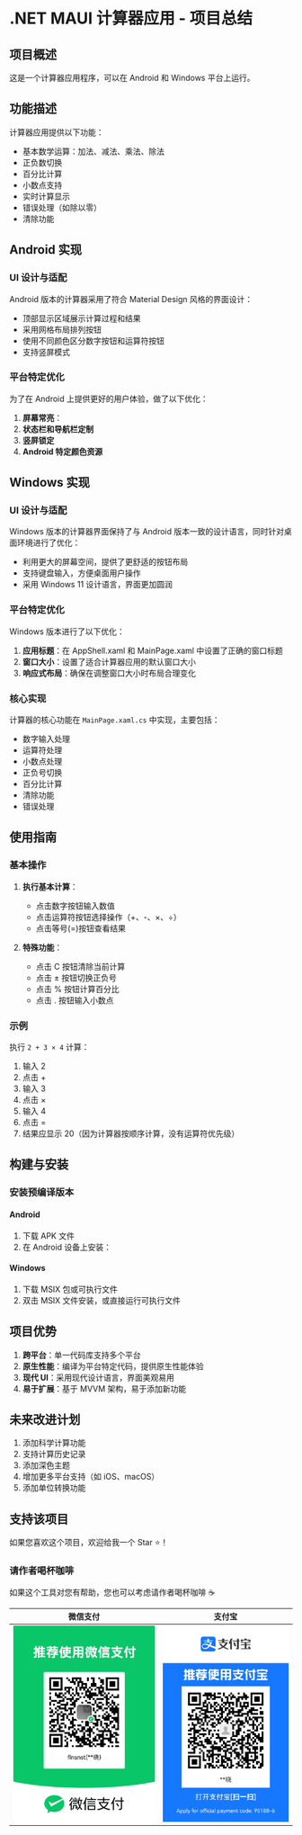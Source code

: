 # .NET MAUI 计算器应用 - 项目总结

## 项目概述

这是一个计算器应用程序，可以在 Android 和 Windows 平台上运行。

## 功能描述

计算器应用提供以下功能：

- 基本数学运算：加法、减法、乘法、除法
- 正负数切换
- 百分比计算
- 小数点支持
- 实时计算显示
- 错误处理（如除以零）
- 清除功能

## Android 实现

### UI 设计与适配

Android 版本的计算器采用了符合 Material Design 风格的界面设计：

- 顶部显示区域展示计算过程和结果
- 采用网格布局排列按钮
- 使用不同颜色区分数字按钮和运算符按钮
- 支持竖屏模式

### 平台特定优化

为了在 Android 上提供更好的用户体验，做了以下优化：

1. **屏幕常亮**：
2. **状态栏和导航栏定制**
3. **竖屏锁定**
4. **Android 特定颜色资源**

## Windows 实现

### UI 设计与适配

Windows 版本的计算器界面保持了与 Android 版本一致的设计语言，同时针对桌面环境进行了优化：

- 利用更大的屏幕空间，提供了更舒适的按钮布局
- 支持键盘输入，方便桌面用户操作
- 采用 Windows 11 设计语言，界面更加圆润

### 平台特定优化

Windows 版本进行了以下优化：

1. **应用标题**：在 AppShell.xaml 和 MainPage.xaml 中设置了正确的窗口标题
2. **窗口大小**：设置了适合计算器应用的默认窗口大小
3. **响应式布局**：确保在调整窗口大小时布局合理变化




### 核心实现

计算器的核心功能在 `MainPage.xaml.cs` 中实现，主要包括：

- 数字输入处理
- 运算符处理
- 小数点处理
- 正负号切换
- 百分比计算
- 清除功能
- 错误处理

## 使用指南

### 基本操作

1. **执行基本计算**：
   - 点击数字按钮输入数值
   - 点击运算符按钮选择操作（+、-、×、÷）
   - 点击等号(=)按钮查看结果

2. **特殊功能**：
   - 点击 C 按钮清除当前计算
   - 点击 ± 按钮切换正负号
   - 点击 % 按钮计算百分比
   - 点击 . 按钮输入小数点

### 示例

执行 `2 + 3 × 4` 计算：
1. 输入 2
2. 点击 +
3. 输入 3
4. 点击 ×
5. 输入 4
6. 点击 =
7. 结果应显示 20（因为计算器按顺序计算，没有运算符优先级）

## 构建与安装


### 安装预编译版本

#### Android

1. 下载 APK 文件
2. 在 Android 设备上安装：


#### Windows

1. 下载 MSIX 包或可执行文件
2. 双击 MSIX 文件安装，或直接运行可执行文件

## 项目优势

1. **跨平台**：单一代码库支持多个平台
2. **原生性能**：编译为平台特定代码，提供原生性能体验
3. **现代 UI**：采用现代设计语言，界面美观易用
4. **易于扩展**：基于 MVVM 架构，易于添加新功能

## 未来改进计划

1. 添加科学计算功能
2. 支持计算历史记录
3. 添加深色主题
4. 增加更多平台支持（如 iOS、macOS）
5. 添加单位转换功能 

## 支持该项目

如果您喜欢这个项目，欢迎给我一个 Star ⭐️！

### 请作者喝杯咖啡

如果这个工具对您有帮助，您也可以考虑请作者喝杯咖啡 ☕️

| 微信支付 | 支付宝 |
| :---: | :---: |
| ![微信收款码](images/wechat-qrcode.png) | ![支付宝收款码](images/alipay-qrcode.jpg) |